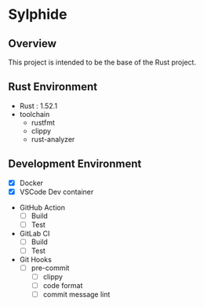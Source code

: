 # Sylphide
## Overview
This project is intended to be the base of the Rust project.
## Rust Environment
- Rust : 1.52.1
- toolchain
  - rustfmt
  - clippy
  - rust-analyzer

## Development Environment
- [x] Docker
- [x] VSCode Dev container
- GitHub Action
  - [ ] Build
  - [ ] Test
- GitLab CI
  - [ ] Build
  - [ ] Test
- Git Hooks
  - [ ] pre-commit
    - [ ] clippy
    - [ ] code format
    - [ ] commit message lint
